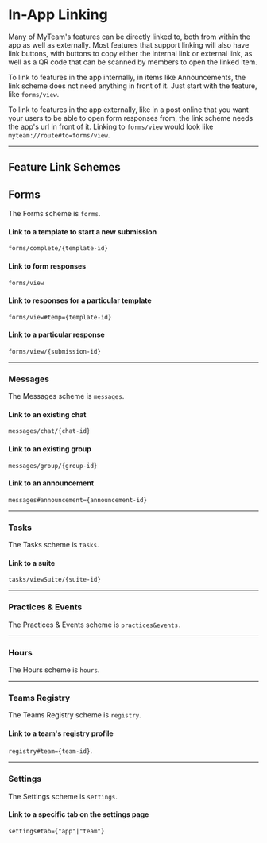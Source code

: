 # In-App Linking

Many of MyTeam's features can be directly linked to, both from within the app as well as externally. Most features that support linking will also have link buttons, with buttons to copy either the internal link or external link, as well as a QR code that can be scanned by members to open the linked item.

To link to features in the app internally, in items like Announcements, the link scheme does not need anything in front of it. Just start with the feature, like `forms/view`.

To link to features in the app externally, like in a post online that you want your users to be able to open form responses from, the link scheme needs the app's url in front of it. Linking to `forms/view` would look like `myteam://route#to=forms/view`.

***

## Feature Link Schemes

## Forms

The Forms scheme is `forms`.

#### Link to a template to start a new submission

`forms/complete/{template-id}`

#### Link to form responses

`forms/view`

#### Link to responses for a particular template

`forms/view#temp={template-id}`

#### Link to a particular response

`forms/view/{submission-id}`

***

### Messages

The Messages scheme is `messages`.

#### Link to an existing chat

`messages/chat/{chat-id}`

#### Link to an existing group

`messages/group/{group-id}`

#### Link to an announcement

`messages#announcement={announcement-id}`

***

### Tasks

The Tasks scheme is `tasks`.

#### Link to a suite

`tasks/viewSuite/{suite-id}`

***

### Practices & Events

The Practices & Events scheme is `practices&events.`

***

### Hours

The Hours scheme is `hours`.

***

### Teams Registry

The Teams Registry scheme is `registry`.

#### Link to a team's registry profile

`registry#team={team-id}`.

***

### Settings

The Settings scheme is `settings`.

#### Link to a specific tab on the settings page

`settings#tab={"app"|"team"}`
